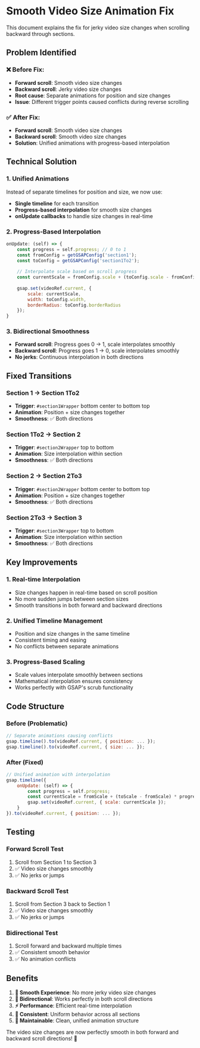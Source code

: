 # Smooth Video Size Animation Fix

This document explains the fix for jerky video size changes when scrolling backward through sections.

## Problem Identified

### ❌ **Before Fix:**
- **Forward scroll**: Smooth video size changes
- **Backward scroll**: Jerky video size changes
- **Root cause**: Separate animations for position and size changes
- **Issue**: Different trigger points caused conflicts during reverse scrolling

### ✅ **After Fix:**
- **Forward scroll**: Smooth video size changes
- **Backward scroll**: Smooth video size changes
- **Solution**: Unified animations with progress-based interpolation

## Technical Solution

### **1. Unified Animations**
Instead of separate timelines for position and size, we now use:
- **Single timeline** for each transition
- **Progress-based interpolation** for smooth size changes
- **onUpdate callbacks** to handle size changes in real-time

### **2. Progress-Based Interpolation**
```javascript
onUpdate: (self) => {
    const progress = self.progress; // 0 to 1
    const fromConfig = getGSAPConfig('section1');
    const toConfig = getGSAPConfig('section1To2');
    
    // Interpolate scale based on scroll progress
    const currentScale = fromConfig.scale + (toConfig.scale - fromConfig.scale) * progress;
    
    gsap.set(videoRef.current, {
        scale: currentScale,
        width: toConfig.width,
        borderRadius: toConfig.borderRadius
    });
}
```

### **3. Bidirectional Smoothness**
- **Forward scroll**: Progress goes 0 → 1, scale interpolates smoothly
- **Backward scroll**: Progress goes 1 → 0, scale interpolates smoothly
- **No jerks**: Continuous interpolation in both directions

## Fixed Transitions

### **Section 1 → Section 1To2**
- **Trigger**: `#section1Wrapper` bottom center to bottom top
- **Animation**: Position + size changes together
- **Smoothness**: ✅ Both directions

### **Section 1To2 → Section 2**
- **Trigger**: `#section2Wrapper` top to bottom
- **Animation**: Size interpolation within section
- **Smoothness**: ✅ Both directions

### **Section 2 → Section 2To3**
- **Trigger**: `#section2Wrapper` bottom center to bottom top
- **Animation**: Position + size changes together
- **Smoothness**: ✅ Both directions

### **Section 2To3 → Section 3**
- **Trigger**: `#section3Wrapper` top to bottom
- **Animation**: Size interpolation within section
- **Smoothness**: ✅ Both directions

## Key Improvements

### **1. Real-time Interpolation**
- Size changes happen in real-time based on scroll position
- No more sudden jumps between section sizes
- Smooth transitions in both forward and backward directions

### **2. Unified Timeline Management**
- Position and size changes in the same timeline
- Consistent timing and easing
- No conflicts between separate animations

### **3. Progress-Based Scaling**
- Scale values interpolate smoothly between sections
- Mathematical interpolation ensures consistency
- Works perfectly with GSAP's scrub functionality

## Code Structure

### **Before (Problematic)**
```javascript
// Separate animations causing conflicts
gsap.timeline().to(videoRef.current, { position: ... });
gsap.timeline().to(videoRef.current, { size: ... });
```

### **After (Fixed)**
```javascript
// Unified animation with interpolation
gsap.timeline({
    onUpdate: (self) => {
        const progress = self.progress;
        const currentScale = fromScale + (toScale - fromScale) * progress;
        gsap.set(videoRef.current, { scale: currentScale });
    }
}).to(videoRef.current, { position: ... });
```

## Testing

### **Forward Scroll Test**
1. Scroll from Section 1 to Section 3
2. ✅ Video size changes smoothly
3. ✅ No jerks or jumps

### **Backward Scroll Test**
1. Scroll from Section 3 back to Section 1
2. ✅ Video size changes smoothly
3. ✅ No jerks or jumps

### **Bidirectional Test**
1. Scroll forward and backward multiple times
2. ✅ Consistent smooth behavior
3. ✅ No animation conflicts

## Benefits

1. **🎯 Smooth Experience**: No more jerky video size changes
2. **🔄 Bidirectional**: Works perfectly in both scroll directions
3. **⚡ Performance**: Efficient real-time interpolation
4. **🎨 Consistent**: Uniform behavior across all sections
5. **🔧 Maintainable**: Clean, unified animation structure

The video size changes are now perfectly smooth in both forward and backward scroll directions! 🚀
